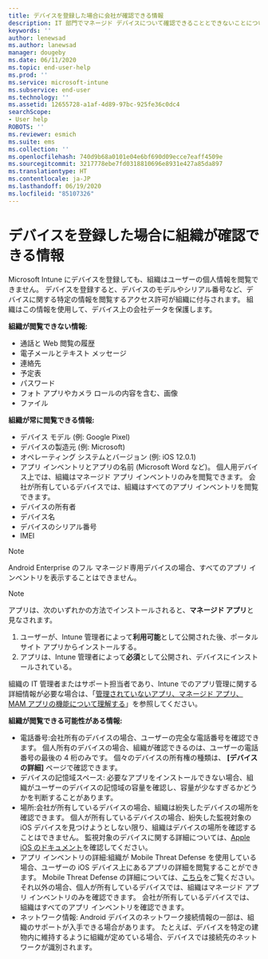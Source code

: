 ```yaml
---
title: デバイスを登録した場合に会社が確認できる情報
description: IT 部門でマネージド デバイスについて確認できることとできないことについて説明します。
keywords: ''
author: lenewsad
ms.author: lanewsad
manager: dougeby
ms.date: 06/11/2020
ms.topic: end-user-help
ms.prod: ''
ms.service: microsoft-intune
ms.subservice: end-user
ms.technology: ''
ms.assetid: 12655728-a1af-4d89-97bc-925fe36c0dc4
searchScope:
- User help
ROBOTS: ''
ms.reviewer: esmich
ms.suite: ems
ms.collection: ''
ms.openlocfilehash: 740d9b68a0101e04e6bf690d09ecce7eaff4509e
ms.sourcegitcommit: 3217778ebe7fd0318810696e8931e427a85da897
ms.translationtype: HT
ms.contentlocale: ja-JP
ms.lasthandoff: 06/19/2020
ms.locfileid: "85107326"
---
```

# <a name="what-information-can-my-organization-see-when-i-enroll-my-device"></a>デバイスを登録した場合に組織が確認できる情報

Microsoft Intune にデバイスを登録しても、組織はユーザーの個人情報を閲覧できません。 デバイスを登録すると、デバイスのモデルやシリアル番号など、デバイスに関する特定の情報を閲覧するアクセス許可が組織に付与されます。 組織はこの情報を使用して、デバイス上の会社データを保護します。

**組織が閲覧できない情報:**

- 通話と Web 閲覧の履歴
- 電子メールとテキスト メッセージ
- 連絡先
- 予定表
- パスワード
- フォト アプリやカメラ ロールの内容を含む、画像
- ファイル

**組織が常に閲覧できる情報:**

- デバイス モデル (例: Google Pixel)
- デバイスの製造元 (例: Microsoft)
- オペレーティング システムとバージョン (例: iOS 12.0.1)
- アプリ インベントリとアプリの名前 (Microsoft Word など)。 個人用デバイス上では、組織はマネージド アプリ インベントリのみを閲覧できます。 会社が所有しているデバイスでは、組織はすべてのアプリ インベントリを閲覧できます。
- デバイスの所有者
- デバイス名
- デバイスのシリアル番号
- IMEI

 > [!NOTE]
 > Android Enterprise のフル マネージド専用デバイスの場合、すべてのアプリ インベントリを表示することはできません。
 
 > [!NOTE]
 > アプリは、次のいずれかの方法でインストールされると、**マネージド アプリ**と見なされます。
 > 1. ユーザーが、Intune 管理者によって**利用可能**として公開された後、ポータル サイト アプリからインストールする。
 > 2. アプリは、Intune 管理者によって**必須**として公開され、デバイスにインストールされている。 
 >
 > 組織の IT 管理者またはサポート担当者であり、Intune でのアプリ管理に関する詳細情報が必要な場合は、「[管理されていないアプリ、マネージド アプリ、MAM アプリの機能について理解する](https://techcommunity.microsoft.com/t5/enterprise-mobility-security/understanding-the-capabilities-of-unmanaged-apps-managed-apps/ba-p/249164)」を参照してください。
    
**組織が閲覧できる可能性がある情報:**

- 電話番号:会社所有のデバイスの場合、ユーザーの完全な電話番号を確認できます。 個人所有のデバイスの場合、組織が確認できるのは、ユーザーの電話番号の最後の 4 桁のみです。 個々のデバイスの所有権の種類は、 **[デバイスの詳細]** ページで確認できます。
- デバイスの記憶域スペース: 必要なアプリをインストールできない場合、組織がユーザーのデバイスの記憶域の容量を確認し、容量が少なすぎるかどうかを判断することがあります。  
- 場所:会社が所有しているデバイスの場合、組織は紛失したデバイスの場所を確認できます。 個人が所有しているデバイスの場合、紛失した監視対象の iOS デバイスを見つけようとしない限り、組織はデバイスの場所を確認することはできません。 監視対象のデバイスに関する詳細については、[Apple iOS のドキュメント](https://go.microsoft.com/fwlink/?linkid=853816)を確認してください。  
- アプリ インベントリの詳細:組織が Mobile Threat Defense を使用している場合、ユーザーの iOS デバイス上にあるアプリの詳細を閲覧することができます。 Mobile Threat Defense の詳細については、[こちら](set-up-mobile-threat-defense.md)をご覧ください。 それ以外の場合、個人が所有しているデバイスでは、組織はマネージド アプリ インベントリのみを確認できます。 会社が所有しているデバイスでは、組織はすべてのアプリ インベントリを確認できます。
- ネットワーク情報: Android デバイスのネットワーク接続情報の一部は、組織のサポートが入手できる場合があります。 たとえば、デバイスを特定の建物内に維持するように組織が定めている場合、デバイスでは接続先のネットワークが識別されます。 
